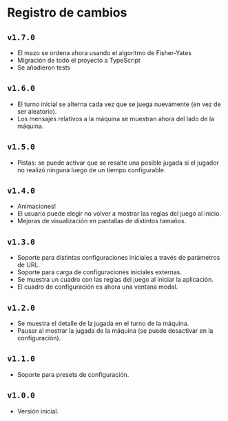 # Registro de cambios

## `v1.7.0`

- El mazo se ordena ahora usando el algoritmo de Fisher-Yates
- Migración de todo el proyecto a TypeScript
- Se añadieron tests

## `v1.6.0`

- El turno inicial se alterna cada vez que se juega nuevamente (en vez de ser aleatorio).
- Los mensajes relativos a la máquina se muestran ahora del lado de la máquina.

## `v1.5.0`

- Pistas: se puede activar que se resalte una posible jugada si el jugador no realizó ninguna luego de un tiempo configurable.

## `v1.4.0`

- Animaciones!
- El usuario puede elegir no volver a mostrar las reglas del juego al inicio.
- Mejoras de visualización en pantallas de distintos tamaños.

## `v1.3.0`

- Soporte para distintas configuraciones iniciales a través de parámetros de URL.
- Soporte para carga de configuraciones iniciales externas.
- Se muestra un cuadro con las reglas del juego al iniciar la aplicación.
- El cuadro de configuración es ahora una ventana modal.

## `v1.2.0`

- Se muestra el detalle de la jugada en el turno de la máquina.
- Pausar al mostrar la jugada de la máquina (se puede desactivar en la configuración).

## `v1.1.0`

- Soporte para presets de configuración.

## `v1.0.0`

- Versión inicial.
